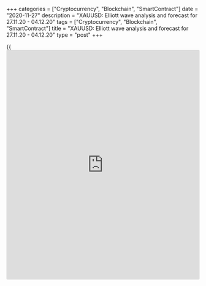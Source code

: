 +++
categories = ["Cryptocurrency", "Blockchain", "SmartContract"]
date = "2020-11-27"
description = "XAUUSD: Elliott wave analysis and forecast for 27.11.20 - 04.12.20"
tags = ["Cryptocurrency", "Blockchain", "SmartContract"]
title = "XAUUSD: Elliott wave analysis and forecast for 27.11.20 - 04.12.20"
type = "post"
+++

{{<iframe id="large-banner" src="https://www.bounty.group/#slide=18.0" width="100%" height="600" scrolling="no" style="border: 0px solid rgb(216, 221, 230); border-radius: 3px;">}}

2020-11-27

2020-11-27

XAUUSD: Elliott wave analysis and forecast for 27.11.20 - 04.12.20Alex
Geuta

 **Main scenario:** consider short positions from corrections below the
level of 1900.15 with a target of 1718.57 – 1606.95.

 **Alternative scenario:** breakout and consolidation above the level of
1900.15 will allow the pair to continue rising to the levels of 1965.30
– 2014.94.

 **Analysis:** Daily time frame: presumably, the ascending third wave of
larger degree (3) formed, and a descending correction is now developing
as wave (4). A wave of smaller degree А of (4) appears to have formed on
the H4 time frame, and a local correction finished developing as wave В
of (4). H1 time frame: wave C of (4) is forming, with local correction
completed as wave ii of С and wave iii of C forming inside. If the
assumption is correct, the pair will continue falling to the levels of
1718.57 – 1606.95. The level of 1900.15 is critical in this scenario, as
the breakout will enable the pair to continue rising to the levels of
1965.30 – 2014.94.

* * *

* * *

[XAUUSD][1] current rate in the Forex market:

XAUUSD = 1 786.25

1-day change

-25.15 (-1.39%)

Open an account with a reliable broker and start earning money on an
easy-to-use platform in the global foreign exchange market.

[ Open account ][2]



## Price chart of XAUUSD in real time mode

The content of this article reflects the author’s opinion and does not
necessarily reflect the official position of LiteForex. The material
published on this page is provided for informational purposes only and
should not be considered as the provision of investment advice for the
purposes of Directive 2004/39/EC.

Rate this article:

{{value}}

( {{count}} {{title}} )

   1. my.lite.forex/trading/chart?symbol=XAUUSD&returnUrl=true
   2. my.liteforex.com/?category=analysts-opinions&slug=xauusd-elliott-wave-analysis-and-forecast-for-271120-041220&openPopup=%2Fregistration%2Fpopup